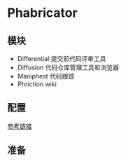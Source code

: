 Phabricator
===========

模块
----

- Differential  提交前代码评审工具
- Diffusion     代码仓库管理工具和浏览器
- Maniphest     代码跟踪
- Phriction     wiki

配置
----

[参考链接](https://secure.phabricator.com/book/phabricator/article/configuration_guide/)

准备
----


